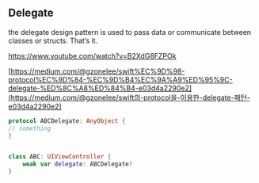 ## Delegate

 the delegate design pattern is used to pass data or communicate between classes or structs. That’s it. 

https://www.youtube.com/watch?v=B2XdG8FZPOk

[https://medium.com/@gzonelee/swift%EC%9D%98-protocol%EC%9D%84-%EC%9D%B4%EC%9A%A9%ED%95%9C-delegate-%ED%8C%A8%ED%84%B4-e03d4a2290e2](https://medium.com/@gzonelee/swift의-protocol을-이용한-delegate-패턴-e03d4a2290e2)





```swift
protocol ABCDelegate: AnyObject {
// something
}


class ABC: UIViewController {
    weak var delegate: ABCDelegate?
}
```